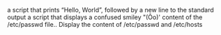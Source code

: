 a script that prints “Hello, World”, followed by a new line to the standard output
a script that displays a confused smiley "(Ôo)'
content of the /etc/passwd file..
Display the content of /etc/passwd and /etc/hosts
